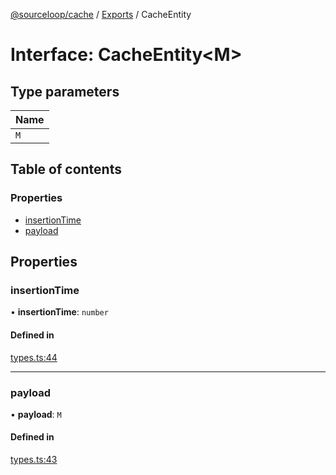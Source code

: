 [@sourceloop/cache](../README.md) / [Exports](../modules.md) / CacheEntity

# Interface: CacheEntity<M\>

## Type parameters

| Name |
| :------ |
| `M` |

## Table of contents

### Properties

- [insertionTime](CacheEntity.md#insertiontime)
- [payload](CacheEntity.md#payload)

## Properties

### insertionTime

• **insertionTime**: `number`

#### Defined in

[types.ts:44](https://github.com/sourcefuse/loopback4-microservice-catalog/blob/77bb890a2/packages/cache/src/types.ts#L44)

___

### payload

• **payload**: `M`

#### Defined in

[types.ts:43](https://github.com/sourcefuse/loopback4-microservice-catalog/blob/77bb890a2/packages/cache/src/types.ts#L43)
